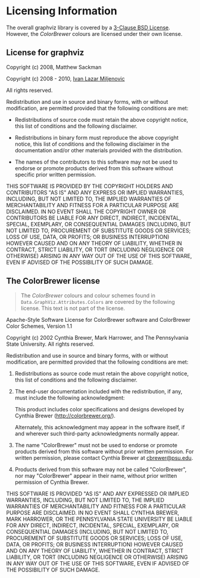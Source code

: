 
Licensing Information
=====================

The overall graphviz library is covered by a [3-Clause BSD License].
However, the _ColorBrewer_ colours are licensed under their own
license.

[3-Clause BSD License]: http://www.opensource.org/licenses/bsd-license.php

License for graphviz
--------------------

Copyright (c) 2008, Matthew Sackman

Copyright (c) 2008 - 2010, [Ivan Lazar Miljenovic](mailto:Ivan.Miljenovic+graphviz@gmail.com)

All rights reserved.

Redistribution and use in source and binary forms, with or without
modification, are permitted provided that the following conditions are
met:

   * Redistributions of source code must retain the above copyright
       notice, this list of conditions and the following disclaimer.

   * Redistributions in binary form must reproduce the above
       copyright notice, this list of conditions and the following
       disclaimer in the documentation and/or other materials
       provided with the distribution.

   * The names of the contributors to this software may not be used
       to endorse or promote products derived from this software
       without specific prior written permission.

THIS SOFTWARE IS PROVIDED BY THE COPYRIGHT HOLDERS AND CONTRIBUTORS
"AS IS" AND ANY EXPRESS OR IMPLIED WARRANTIES, INCLUDING, BUT NOT
LIMITED TO, THE IMPLIED WARRANTIES OF MERCHANTABILITY AND FITNESS FOR
A PARTICULAR PURPOSE ARE DISCLAIMED. IN NO EVENT SHALL THE COPYRIGHT
OWNER OR CONTRIBUTORS BE LIABLE FOR ANY DIRECT, INDIRECT, INCIDENTAL,
SPECIAL, EXEMPLARY, OR CONSEQUENTIAL DAMAGES (INCLUDING, BUT NOT
LIMITED TO, PROCUREMENT OF SUBSTITUTE GOODS OR SERVICES; LOSS OF USE,
DATA, OR PROFITS; OR BUSINESS INTERRUPTION) HOWEVER CAUSED AND ON ANY
THEORY OF LIABILITY, WHETHER IN CONTRACT, STRICT LIABILITY, OR TORT
(INCLUDING NEGLIGENCE OR OTHERWISE) ARISING IN ANY WAY OUT OF THE USE
OF THIS SOFTWARE, EVEN IF ADVISED OF THE POSSIBILITY OF SUCH DAMAGE.

The ColorBrewer license
-----------------------

> The _ColorBrewer_ colours and colour schemes found in
> `Data.GraphViz.Attributes.Colors` are covered by the following
> license.  This text is not part of the license.

Apache-Style Software License for ColorBrewer software and ColorBrewer
Color Schemes, Version 1.1

Copyright (c) 2002 Cynthia Brewer, Mark Harrower, and The Pennsylvania
State University. All rights reserved.

Redistribution and use in source and binary forms, with or without
modification, are permitted provided that the following conditions are
met:

   1. Redistributions as source code must retain the above copyright
      notice, this list of conditions and the following disclaimer.

   2. The end-user documentation included with the redistribution, if
      any, must include the following acknowledgment:

      This product includes color specifications and designs developed
      by Cynthia Brewer (http://colorbrewer.org/).

      Alternately, this acknowledgment may appear in the software
      itself, if and wherever such third-party acknowledgments
      normally appear.

   3. The name "ColorBrewer" must not be used to endorse or promote
      products derived from this software without prior written
      permission. For written permission, please contact Cynthia
      Brewer at cbrewer@psu.edu.

   4. Products derived from this software may not be called
      "ColorBrewer", nor may "ColorBrewer" appear in their name,
      without prior written permission of Cynthia Brewer.

THIS SOFTWARE IS PROVIDED "AS IS" AND ANY EXPRESSED OR IMPLIED
WARRANTIES, INCLUDING, BUT NOT LIMITED TO, THE IMPLIED WARRANTIES OF
MERCHANTABILITY AND FITNESS FOR A PARTICULAR PURPOSE ARE
DISCLAIMED. IN NO EVENT SHALL CYNTHIA BREWER, MARK HARROWER, OR THE
PENNSYLVANIA STATE UNIVERSITY BE LIABLE FOR ANY DIRECT, INDIRECT,
INCIDENTAL, SPECIAL, EXEMPLARY, OR CONSEQUENTIAL DAMAGES (INCLUDING,
BUT NOT LIMITED TO, PROCUREMENT OF SUBSTITUTE GOODS OR SERVICES; LOSS
OF USE, DATA, OR PROFITS; OR BUSINESS INTERRUPTION) HOWEVER CAUSED AND
ON ANY THEORY OF LIABILITY, WHETHER IN CONTRACT, STRICT LIABILITY, OR
TORT (INCLUDING NEGLIGENCE OR OTHERWISE) ARISING IN ANY WAY OUT OF THE
USE OF THIS SOFTWARE, EVEN IF ADVISED OF THE POSSIBILITY OF SUCH
DAMAGE.
